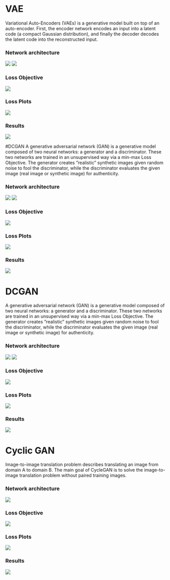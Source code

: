 # VAE

Variational Auto-Encoders (VAEs) is a generative model built on top of an auto-encoder. First, the encoder network encodes an input into a latent code (a compact Gaussian distribution), and finally the decoder decodes the latent code into the reconstructed input.

### Network architecture
![](images/VAE_architecture.png)
![](images/VAEnetwork.png)

### Loss Objective
![](images/LossObjective.png)

### Loss Plots
![](images/VAELOSS.png)

### Results
![](VAEResults.png)


#DCGAN
A generative adversarial network (GAN) is a generative model composed of two neural networks: a generator and a discriminator. These two networks are trained in an unsupervised way via a min-max Loss Objective. The generator creates ”realistic” synthetic images given random noise to fool the discriminator, while the discriminator evaluates the given image (real image or synthetic image) for authenticity.

### Network architecture
![](images/DCGAN.png)
![](images/NetworkDCGAN.png)

### Loss Objective
![](images/DCGANLOSS.png)

### Loss Plots
![](images/GANLoss.png)

### Results
![](GANResult.png)


# DCGAN
A generative adversarial network (GAN) is a generative model composed of two neural networks: a generator and a discriminator. These two networks are trained in an unsupervised way via a min-max Loss Objective. The generator creates ”realistic” synthetic images given random noise to fool the discriminator, while the discriminator evaluates the given image (real image or synthetic image) for authenticity.

### Network architecture
![](images/DCGAN.png)
![](images/NetworkDCGAN.png)

### Loss Objective
![](images/DCGANLOSS.png)

### Loss Plots
![](images/GANLoss.png)

### Results
![](GANResult.png)


# Cyclic GAN
Image-to-image translation problem describes translating an image from domain A to domain B. The main goal of CycleGAN is to solve the image-to-image translation problem without paired training images.

### Network architecture
![](images/CycleGAN.png)

### Loss Objective
![](images/cycleLoss.png)

### Loss Plots
![](images/CyclicGANLoss.png)

### Results
![](CyclicGANResults.png)


